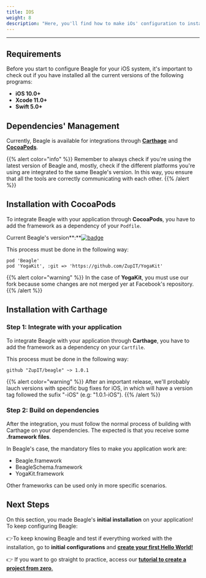 ```yaml
---
title: IOS
weight: 8
description: "Here, you'll find how to make iOs' configuration to install Beagle."
---
```


---

## Requirements

Before you start to configure Beagle for your iOS system, it's important to check out if you have installed all the current versions of the following programs: ‌

- **iOS 10.0+**
- **Xcode 11.0+**
- **Swift 5.0+**

## **Dependencies' Management**

Currently, Beagle is available for integrations through [**Carthage**](https://github.com/Carthage/Carthage) and [**CocoaPods**](https://cocoapods.org).

{{% alert color="info" %}}
Remember to always check if you're using the latest version of Beagle and, mostly, check if the different platforms you're using are integrated to the same Beagle's version. In this way, you ensure that all the tools are correctly communicating with each other.
{{% /alert %}}

## **Installation with CocoaPods**

To integrate Beagle with your application through **CocoaPods**, you have to add the framework as a dependency of your `Podfile`.

Current Beagle's version**:**[![badge](https://img.shields.io/cocoapods/v/Beagle)](https://cocoapods.org/pods/Beagle)

This process must be done in the following way:

```text
pod 'Beagle'
pod 'YogaKit', :git => 'https://github.com/ZupIT/YogaKit'
```

{{% alert color="warning" %}}
In the case of **YogaKit**, you must use our fork because some changes are not merged yer at Facebook's repository.
{{% /alert %}}

## **Installation with Carthage**

### Step 1: Integrate with your application

To integrate Beagle with your application through **Carthage**, you have to add the framework as a dependency on your `Cartfile`.

This process must be done in the following way:

```text
github "ZupIT/beagle" ~> 1.0.1
```

{{% alert color="warning" %}}
After an important release, we'll probably lauch versions with specific bug fixes for iOS, in which will have a version tag followed the sufix "-iOS" \(e.g: "1.0.1-iOS"\).
{{% /alert %}}

### Step 2: Build on dependencies

After the integration, you must follow the normal process of building with Carthage on your dependencies. The expected is that you receive some **.framework files**.

In Beagle's case, the mandatory files to make you application work are:

- Beagle.framework
- BeagleSchema.framework
- YogaKit.framework

Other frameworks can be used only in more specific scenarios.

## Next Steps

On this section, you made Beagle's **initial installation** on your application!  
To keep configuring Beagle:

👉To keep knowing Beagle and test if everything worked with the installation, go to **initial configurations** and [**create your first Hello World!**](/pt/home/get-started/using-beagle/ios#how-to-display-a-hello-beagle-screen)

👉 If you want to go straight to practice, access our [**tutorial to create a project from zero**.](/pt/home/get-started/creating-a-project-from-scratch/case-ios/)

